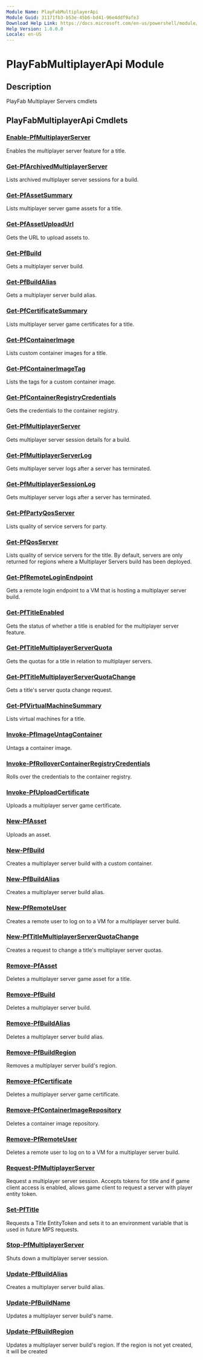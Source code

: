 ```yaml
---
Module Name: PlayFabMultiplayerApi
Module Guid: 31171fb3-b53e-45b6-bd41-96e4ddf9afe3
Download Help Link: https://docs.microsoft.com/en-us/powershell/module/playfabmultiplayerapi
Help Version: 1.0.0.0
Locale: en-US
---
```


# PlayFabMultiplayerApi Module
## Description
PlayFab Multiplayer Servers cmdlets

## PlayFabMultiplayerApi Cmdlets
### [Enable-PfMultiplayerServer](Enable-PfMultiplayerServer.md)
Enables the multiplayer server feature for a title.

### [Get-PfArchivedMultiplayerServer](Get-PfArchivedMultiplayerServer.md)
Lists archived multiplayer server sessions for a build.

### [Get-PfAssetSummary](Get-PfAssetSummary.md)
Lists multiplayer server game assets for a title.

### [Get-PfAssetUploadUrl](Get-PfAssetUploadUrl.md)
Gets the URL to upload assets to.

### [Get-PfBuild](Get-PfBuild.md)
Gets a multiplayer server build.

### [Get-PfBuildAlias](Get-PfBuildAlias.md)
Gets a multiplayer server build alias.

### [Get-PfCertificateSummary](Get-PfCertificateSummary.md)
Lists multiplayer server game certificates for a title.

### [Get-PfContainerImage](Get-PfContainerImage.md)
Lists custom container images for a title.

### [Get-PfContainerImageTag](Get-PfContainerImageTag.md)
Lists the tags for a custom container image.

### [Get-PfContainerRegistryCredentials](Get-PfContainerRegistryCredentials.md)
Gets the credentials to the container registry.

### [Get-PfMultiplayerServer](Get-PfMultiplayerServer.md)
Gets multiplayer server session details for a build.

### [Get-PfMultiplayerServerLog](Get-PfMultiplayerServerLog.md)
Gets multiplayer server logs after a server has terminated.

### [Get-PfMultiplayerSessionLog](Get-PfMultiplayerSessionLog.md)
Gets multiplayer server logs after a server has terminated.

### [Get-PfPartyQosServer](Get-PfPartyQosServer.md)
Lists quality of service servers for party.

### [Get-PfQosServer](Get-PfQosServer.md)
Lists quality of service servers for the title.
By default, servers are only returned for regions where a Multiplayer Servers build has been deployed.

### [Get-PfRemoteLoginEndpoint](Get-PfRemoteLoginEndpoint.md)
Gets a remote login endpoint to a VM that is hosting a multiplayer server build.

### [Get-PfTitleEnabled](Get-PfTitleEnabled.md)
Gets the status of whether a title is enabled for the multiplayer server feature.

### [Get-PfTitleMultiplayerServerQuota](Get-PfTitleMultiplayerServerQuota.md)
Gets the quotas for a title in relation to multiplayer servers.

### [Get-PfTitleMultiplayerServerQuotaChange](Get-PfTitleMultiplayerServerQuotaChange.md)
Gets a title's server quota change request.

### [Get-PfVirtualMachineSummary](Get-PfVirtualMachineSummary.md)
Lists virtual machines for a title.

### [Invoke-PfImageUntagContainer](Invoke-PfImageUntagContainer.md)
Untags a container image.

### [Invoke-PfRolloverContainerRegistryCredentials](Invoke-PfRolloverContainerRegistryCredentials.md)
Rolls over the credentials to the container registry.

### [Invoke-PfUploadCertificate](Invoke-PfUploadCertificate.md)
Uploads a multiplayer server game certificate.

### [New-PfAsset](New-PfAsset.md)
Uploads an asset.

### [New-PfBuild](New-PfBuild.md)
Creates a multiplayer server build with a custom container.

### [New-PfBuildAlias](New-PfBuildAlias.md)
Creates a multiplayer server build alias.

### [New-PfRemoteUser](New-PfRemoteUser.md)
Creates a remote user to log on to a VM for a multiplayer server build.

### [New-PfTitleMultiplayerServerQuotaChange](New-PfTitleMultiplayerServerQuotaChange.md)
Creates a request to change a title's multiplayer server quotas.

### [Remove-PfAsset](Remove-PfAsset.md)
Deletes a multiplayer server game asset for a title.

### [Remove-PfBuild](Remove-PfBuild.md)
Deletes a multiplayer server build.

### [Remove-PfBuildAlias](Remove-PfBuildAlias.md)
Deletes a multiplayer server build alias.

### [Remove-PfBuildRegion](Remove-PfBuildRegion.md)
Removes a multiplayer server build's region.

### [Remove-PfCertificate](Remove-PfCertificate.md)
Deletes a multiplayer server game certificate.

### [Remove-PfContainerImageRepository](Remove-PfContainerImageRepository.md)
Deletes a container image repository.

### [Remove-PfRemoteUser](Remove-PfRemoteUser.md)
Deletes a remote user to log on to a VM for a multiplayer server build.

### [Request-PfMultiplayerServer](Request-PfMultiplayerServer.md)
Request a multiplayer server session.
Accepts tokens for title and if game client access is enabled, allows game client to request a server with player entity token.

### [Set-PfTitle](Set-PfTitle.md)
Requests a Title EntityToken and sets it to an environment variable that is used in future MPS requests.

### [Stop-PfMultiplayerServer](Stop-PfMultiplayerServer.md)
Shuts down a multiplayer server session.

### [Update-PfBuildAlias](Update-PfBuildAlias.md)
Creates a multiplayer server build alias.

### [Update-PfBuildName](Update-PfBuildName.md)
Updates a multiplayer server build's name.

### [Update-PfBuildRegion](Update-PfBuildRegion.md)
Updates a multiplayer server build's region.
If the region is not yet created, it will be created

